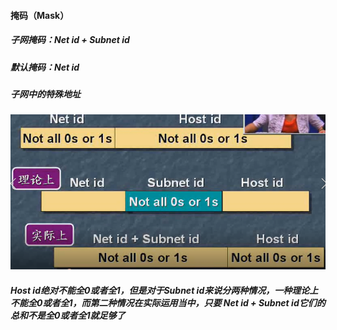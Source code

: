 #### 掩码（Mask）
##### 子网掩码：Net id + Subnet id
##### 默认掩码：Net id

##### 子网中的特殊地址
 ![](/assets/18-5-27-1.png)
##### Host id绝对不能全0或者全1，但是对于Subnet id来说分两种情况，一种理论上不能全0或者全1，而第二种情况在实际运用当中，只要 Net id + Subnet id它们的总和不是全0或者全1就足够了
 